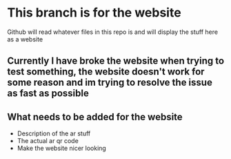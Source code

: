 # This branch is for the website
Github will read whatever files in this repo is and will display the stuff here as a website

## Currently I have broke the website when trying to test something, the website doesn't work for some reason and im trying to resolve the issue as fast as possible

## What needs to be added for the website
- Description of the ar stuff
- The actual ar qr code
- Make the website nicer looking 

